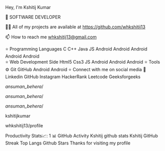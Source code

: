 Hey, I'm Kshitij Kumar



👨‍ SOFTWARE DEVELOPER

👨‍💻 All of my projects are available at https://github.com/whkshitij13

📫 How to reach me whkshitij13@gmail.com

⭐ Programming Languages
C	C++	Java	JS
Android	Android	Android	Android
Android			
⭐ Web Development Side
Html5	Css3	JS
Android	Android	Android
⭐ Tools ⚙️
Git	GitHub
Android	Android
⭐ Connect with me on social media 📲
Linkedin	GitHub	Instagram	HackerRank	Leetcode	Geeksforgeeks


_ansuman_behera_/

_ansuman_behera_/

_ansuman_behera_/

kshitijkumar

whkshitij13/profile

Productivity Stats📈:
1
📊 GitHub Activity
Kshitij github stats	Kshitij GitHub Streak
Top Langs	Github Stars
Thanks for visiting my profile
